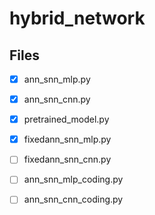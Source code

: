 # hybrid_network

## Files

- [x] ann_snn_mlp.py
- [x] ann_snn_cnn.py
- [x] pretrained_model.py
- [x] fixedann_snn_mlp.py
- [ ] fixedann_snn_cnn.py
- [ ] ann_snn_mlp_coding.py
- [ ] ann_snn_cnn_coding.py

